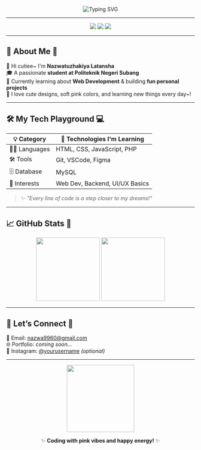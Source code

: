 <!-- 💖 Animated intro text -->
<p align="center">
  <img src="https://readme-typing-svg.herokuapp.com?font=Pacifico&size=35&color=FF69B4&center=true&vCenter=true&width=600&lines=Hi+Sweetie+🍓+I'm+Nazwa+Tuzhakiya+Latansha+🌸;✨+Student+from+Politeknik+Negeri+Subang+🎓;🌷+Web+Dev+Learner+and+Project+Maker+🌈" alt="Typing SVG" />
</p>

---

<!-- 🪄 Pink Badges -->
<p align="center">
  <img src="https://img.shields.io/badge/🎀_Student-FFB6C1?style=for-the-badge&logo=bookstack&logoColor=white" />
  <img src="https://img.shields.io/badge/🌸_Web_Dev_Learner-FF69B4?style=for-the-badge&logo=html5&logoColor=white" />
  <img src="https://img.shields.io/badge/💻_Code_with_Love-FFC0CB?style=for-the-badge&logo=git&logoColor=white" />
</p>

---

## 🌷 About Me 🍓

💖 Hi cutiee~ I'm **Nazwatuzhakiya Latansha**  
🎓 A passionate **student at Politeknik Negeri Subang**  
🌱 Currently learning about **Web Development** & building **fun personal projects**  
🐰 I love cute designs, soft pink colors, and learning new things every day~!

---

## 🛠️ My Tech Playground 💻

| 💡 Category | 🌸 Technologies I'm Learning |
|------------|------------------------------|
| 🧑‍💻 Languages | HTML, CSS, JavaScript, PHP |
| 🛠️ Tools | Git, VSCode, Figma |
| 🗄️ Database | MySQL |
| 🎨 Interests | Web Dev, Backend, UI/UX Basics |

> ✨ *"Every line of code is a step closer to my dreams!"*

---

## 📈 GitHub Stats 💖

<p align="center">
  <img src="https://github-readme-stats.vercel.app/api?username=nazwatuzhakiya&show_icons=true&title_color=ff69b4&icon_color=ff69b4&text_color=f8c8dc&bg_color=141321&hide_border=true" height="170" />
  <img src="https://github-readme-stats.vercel.app/api/top-langs/?username=nazwatuzhakiya&layout=compact&title_color=ff69b4&text_color=f8c8dc&bg_color=141321&hide_border=true" height="170" />
</p>

---

## 🐰 Let’s Connect 🌷

📧 Email: [nazwa9960@gmail.com](mailto:nazwa9960@gmail.com)  
🌐 Portfolio: *coming soon...*  
🎀 Instagram: [@yourusername](https://instagram.com) *(optional)*

---

<p align="center">
  <img src="https://media.giphy.com/media/v1.Y2lkPTc5MGI3NjExYWI3YTRiY2M3MGM0NzRjNzU0MzBlODJmZTI4ZmFhZmY3OWQ2NjgxNiZjdD1n/llKJGxQ1ESmac/giphy.gif" width="180px" />
</p>

<p align="center">
  ✨ <b>Coding with pink vibes and happy energy!</b> ✨
</p>
